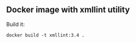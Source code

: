 Docker image with xmllint utility
---------------------------------

Build it:

    docker build -t xmllint:3.4 .
